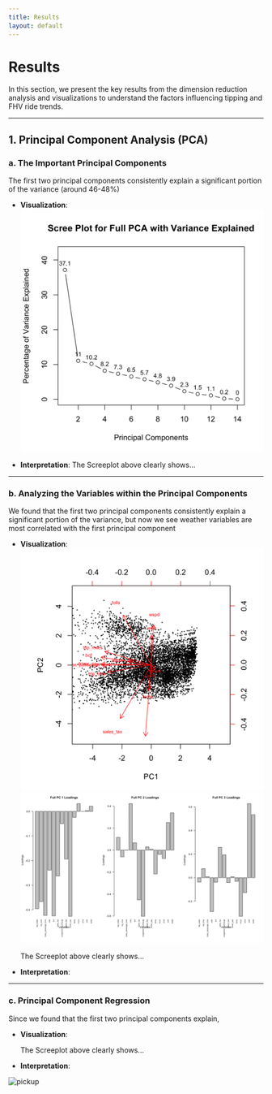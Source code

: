 ```yaml
---
title: Results
layout: default
--- 
```


# Results

In this section, we present the key results from the dimension reduction analysis and visualizations to understand the factors influencing tipping and FHV ride trends.

---
## 1. Principal Component Analysis (PCA)

### a. The Important Principal Components
The first two principal components consistently explain a significant portion of the variance (around 46-48%)

- **Visualization**:
 ![FullScreeplot](images/FullScreeplot.png)

- **Interpretation**:
  The Screeplot above clearly shows... 

---
### b. Analyzing the Variables within the Principal Components
We found that the first two principal components consistently explain a significant portion of the variance, but now we see weather variables are most correlated with the first principal component

- **Visualization**:
 ![FullBiplot](images/FullBiplot.png)
![FullBarplot](images/FullBarplot.png)
 
  The Screeplot above clearly shows...
- **Interpretation**:

---
### c. Principal Component Regression
Since we found that the first two principal components explain,

- **Visualization**:

 
  The Screeplot above clearly shows...
- **Interpretation**:





![pickup](images/pickup.png)
